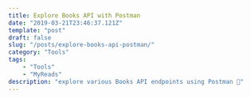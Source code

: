 ```yaml
---
title: Explore Books API with Postman
date: "2019-03-21T23:46:37.121Z"
template: "post"
draft: false
slug: "/posts/explore-books-api-postman/"
category: "Tools"
tags:
    - "Tools"
    - "MyReads"
description: "explore various Books API endpoints using Postman 📮"
---
```

